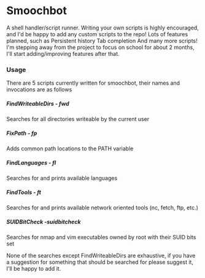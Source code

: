 # Smoochbot
A shell handler/script runner. Writing your own scripts is highly encouraged, and I'd be happy to add any custom scripts to the repo!
Lots of features planned, such as 
Persistent history
Tab completion
And many more scripts!
I'm stepping away from the project to focus on school for about 2 months, I'll start adding/improving features after that. 
### Usage
There are 5 scripts currently written for smoochbot, their names and invocations are as follows
##### FindWriteableDirs - fwd
Searches for all directories writeable by the current user
##### FixPath - fp
Adds common path locations to the PATH variable
##### FindLanguages - fl
Searches for and prints available languages
##### FindTools - ft
Searches for and prints available network oriented tools (nc, fetch, ftp, etc.)
##### SUIDBitCheck -suidbitcheck
Searches for nmap and vim executables owned by root with their SUID bits set

None of the searches except FindWriteableDirs are exhaustive, if you have a suggestion for something that should be searched for please suggest it, I'll be happy to add it.
